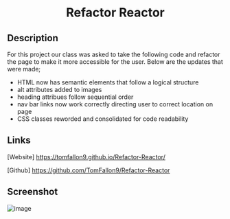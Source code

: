 <div align="center">
  
#  Refactor Reactor
  



</div>

## Description 
For this project our class was asked to take the following code and refactor the page to make it more accessible for the user. Below are the updates that were made;

- HTML now has semantic elements that follow a logical structure
- alt attributes added to images
- heading attribues follow sequential order
- nav bar links now work correctly directing user to correct location on page
- CSS classes reworded and consolidated for code readability

## Links
[Website] https://tomfallon9.github.io/Refactor-Reactor/

[Github] https://github.com/TomFallon9/Refactor-Reactor

## Screenshot
![image](https://user-images.githubusercontent.com/75281680/101998883-36b47a80-3ca5-11eb-849f-3e574b79ebcf.png)



